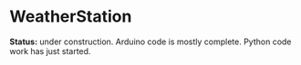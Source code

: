 # WeatherStation

**Status:** under construction. Arduino code is mostly complete. Python code work has just started.
